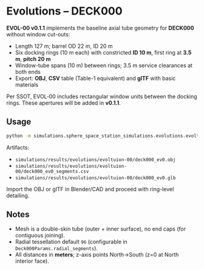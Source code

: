 # Evolutions – DECK000

**EVOL-00 v0.1.1** implements the baseline axial tube geometry for **DECK000**
without window cut-outs:

- Length 127 m; barrel OD 22 m, ID 20 m
- Six docking rings (10 m each) with constricted **ID 10 m**, first ring at **3.5 m**, **pitch 20 m**
- Window-tube spans (10 m) between rings; 3.5 m service clearances at both ends
- Export: **OBJ**, **CSV** table (Table-1 equivalent) and **glTF** with basic materials

Per SSOT, EVOL‑00 includes rectangular window units between the docking rings.
These apertures will be added in **v0.1.1**.

## Usage

```bash
python -m simulations.sphere_space_station_simulations.evolutions.evoltuion-00.deck000
```

Artifacts:

- `simulations/results/evolutions/evoltuion-00/deck000_ev0.obj`
- `simulations/results/evolutions/evoltuion-00/deck000_ev0_segments.csv`
- `simulations/results/evolutions/evoltuion-00/deck000_ev0.glb`

Import the OBJ or glTF in Blender/CAD and proceed with ring-level detailing.

## Notes

- Mesh is a double-skin tube (outer + inner surface), no end caps (for contiguous joining).
- Radial tessellation default `96` (configurable in `Deck000Params.radial_segments`).
- All distances in **meters**; z-axis points North→South (z=0 at North interior face).
